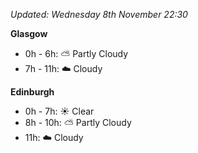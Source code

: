 *Updated: Wednesday 8th November 22:30*

**Glasgow**

* 0h - 6h: :partly_sunny: Partly Cloudy
* 7h - 11h: :cloud: Cloudy

**Edinburgh**

* 0h - 7h: :sunny: Clear
* 8h - 10h: :partly_sunny: Partly Cloudy
* 11h: :cloud: Cloudy
